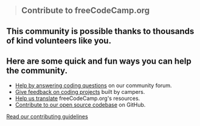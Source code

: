 > ## Contribute to freeCodeCamp.org

## This community is possible thanks to thousands of kind volunteers like you.

## Here are some quick and fun ways you can help the community.

- <span class='cover-icon'><i class="fas fa-question-circle"></i></span> [Help by answering coding questions](https://forum.freecodecamp.org) on our community forum.
- <span class='cover-icon'><i class="fas fa-comments"></i></span> [Give feedback on coding projects](https://forum.freecodecamp.org/c/project-feedback?max_posts=1) built by campers.
- <span class='cover-icon'><i class="fas fa-language"></i></span> [Help us translate](/index?id=translations) freeCodeCamp.org's resources.
- <span class='cover-icon'><i class="fab fa-github"></i></span> [Contribute to our open source codebase](/index?id=our-open-source-codebase) on GitHub.

[Read our contributing guidelines](/index.md)
